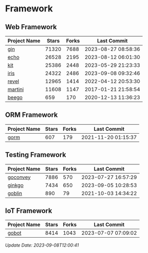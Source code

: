 # Framework

## Web Framework
| Project Name | Stars | Forks | Last Commit |
| ------------ | ----- | ----- | ----------- |
| [gin](https://github.com/gin-gonic/gin) | 71320 | 7688 | 2023-08-27 08:58:36 |
| [echo](https://github.com/labstack/echo) | 26528 | 2195 | 2023-08-12 06:01:30 |
| [kit](https://github.com/go-kit/kit) | 25386 | 2448 | 2023-05-29 21:23:33 |
| [iris](https://github.com/kataras/iris) | 24322 | 2486 | 2023-09-08 09:32:46 |
| [revel](https://github.com/revel/revel) | 12965 | 1414 | 2022-04-12 20:53:30 |
| [martini](https://github.com/go-martini/martini) | 11608 | 1147 | 2017-01-21 21:58:54 |
| [beego](https://github.com/astaxie/beego) | 659 | 170 | 2020-12-13 11:36:23 |

## ORM Framework
| Project Name | Stars | Forks | Last Commit |
| ------------ | ----- | ----- | ----------- |
| [gorm](https://github.com/jinzhu/gorm) | 607 | 179 | 2021-11-20 01:15:37 |

## Testing Framework
| Project Name | Stars | Forks | Last Commit |
| ------------ | ----- | ----- | ----------- |
| [goconvey](https://github.com/smartystreets/goconvey) | 7886 | 570 | 2023-07-27 16:57:29 |
| [ginkgo](https://github.com/onsi/ginkgo) | 7434 | 650 | 2023-09-05 10:28:53 |
| [goblin](https://github.com/franela/goblin) | 890 | 79 | 2021-10-03 14:34:22 |

## IoT Framework
| Project Name | Stars | Forks | Last Commit |
| ------------ | ----- | ----- | ----------- |
| [gobot](https://github.com/hybridgroup/gobot) | 8414 | 1043 | 2023-07-07 07:09:02 |

*Update Date: 2023-09-08T12:00:41*